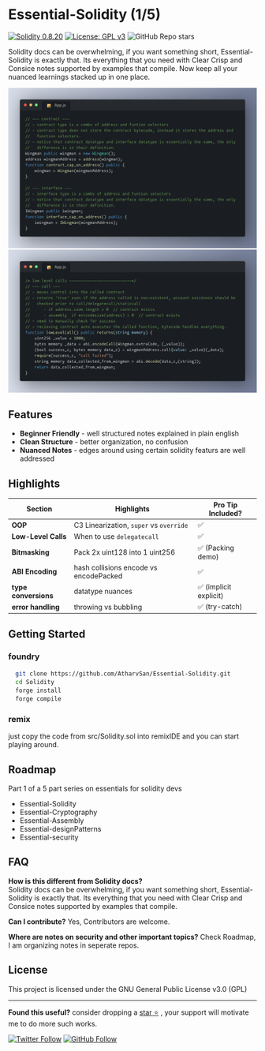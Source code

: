 # Essential-Solidity (1/5) 

[![Solidity 0.8.20](https://img.shields.io/badge/Solidity-0.8.20-363636?logo=solidity)](https://soliditylang.org)
[![License: GPL v3](https://img.shields.io/badge/License-GPL%20v3-blue.svg)](https://www.gnu.org/licenses/gpl-3.0.html)
![GitHub Repo stars](https://img.shields.io/github/stars/AtharvSan/Solidity)


Solidity docs can be overwhelming, if you want something short, Essential-Solidity is exactly that. Its everything that you need with Clear Crisp and Consice notes supported by examples that compile. Now keep all your nuanced learnings stacked up in one place.

![contract interface example](./types.png)
![call example](./call.png)


## Features

- **Beginner Friendly** - well structured notes explained in plain english
- **Clean Structure** - better organization, no confusion
- **Nuanced Notes** - edges around using certain solidity featurs are well addressed


## Highlights

| Section               | Highlights                          | Pro Tip Included? |
|-----------------------|-------------------------------------|-------------------|
| **OOP**               | C3 Linearization, `super` vs `override` | ✅            |
| **Low-Level Calls**   | When to use `delegatecall`          | ✅                |
| **Bitmasking**        | Pack 2x uint128 into 1 uint256      | ✅ (Packing demo) |
| **ABI Encoding**      | hash collisions encode vs encodePacked | ✅           |
| **type conversions**  | datatype nuances                    | ✅ (implicit explicit)|
| **error handling**    | throwing vs bubbling                | ✅ (try-catch)    |


## Getting Started
### foundry
```bash
  git clone https://github.com/AtharvSan/Essential-Solidity.git
  cd Solidity
  forge install
  forge compile
```
### remix 
just copy the code from src/Solidity.sol into remixIDE and you can start playing around.

## Roadmap
Part 1 of a 5 part series on essentials for solidity devs
- Essential-Solidity
- Essential-Cryptography
- Essential-Assembly
- Essential-designPatterns
- Essential-security

## FAQ

**How is this different from Solidity docs?**  
Solidity docs can be overwhelming, if you want something short, Essential-Solidity is exactly that. Its everything that you need with Clear Crisp and Consice notes supported by examples that compile.

**Can I contribute?**
Yes, Contributors are welcome.

**Where are notes on security and other important topics?**
Check Roadmap, I am organizing notes in seperate repos.



## License
This project is licensed under the GNU General Public License v3.0 (GPL)

---

**Found this useful?** consider dropping a [star ⭐](https://github.com/AtharvSan/Solidity) , your support will motivate me to do more such works.

[![Twitter Follow](https://img.shields.io/twitter/follow/AtharvSan?style=social)](https://twitter.com/AtharvSan)
[![GitHub Follow](https://img.shields.io/github/followers/AtharvSan?label=Follow%20me&style=social)](https://github.com/AtharvSan)